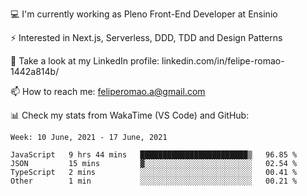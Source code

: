 💻 I'm currently working as Pleno Front-End Developer at Ensinio

⚡ Interested in Next.js, Serverless, DDD, TDD and Design Patterns

👥 Take a look at my LinkedIn profile: linkedin.com/in/felipe-romao-1442a814b/

📫 How to reach me: feliperomao.a@gmail.com

📊 Check my stats from WakaTime (VS Code) and GitHub:

<!--START_SECTION:waka-->
```text
Week: 10 June, 2021 - 17 June, 2021

JavaScript   9 hrs 44 mins   ████████████████████████▒   96.85 % 
JSON         15 mins         ▓░░░░░░░░░░░░░░░░░░░░░░░░   02.54 % 
TypeScript   2 mins          ░░░░░░░░░░░░░░░░░░░░░░░░░   00.41 % 
Other        1 min           ░░░░░░░░░░░░░░░░░░░░░░░░░   00.21 % 
```
<!--END_SECTION:waka-->
